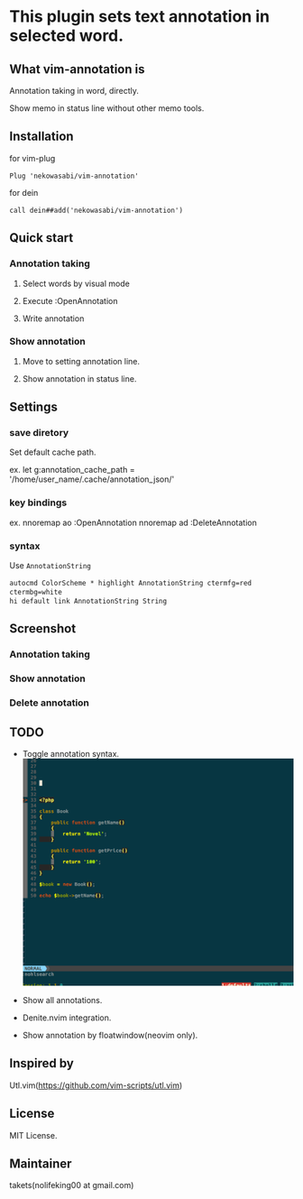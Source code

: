 # This plugin sets text annotation in selected word.

## What vim-annotation is
Annotation taking in word, directly.

Show memo in status line without other memo tools.

## Installation

for vim-plug

    Plug 'nekowasabi/vim-annotation'

for dein

    call dein##add('nekowasabi/vim-annotation')

## Quick start
### Annotation taking
1. Select words by visual mode

2. Execute :OpenAnnotation<CR>

3. Write annotation

### Show annotation
1. Move to setting annotation line.

2. Show annotation in status line.

## Settings
### save diretory
Set default cache path.

ex.
    let g:annotation_cache_path = '/home/user_name/.cache/annotation_json/'

### key bindings
ex.
    nnoremap <silent> <Leader>ao :OpenAnnotation<CR>
    nnoremap <silent> <Leader>ad :DeleteAnnotation<CR>

### syntax
Use `AnnotationString`

    autocmd ColorScheme * highlight AnnotationString ctermfg=red ctermbg=white
    hi default link AnnotationString String

## Screenshot
### Annotation taking
### Show annotation
### Delete annotation

## TODO
* Toggle annotation syntax.
![open](https://github.com/nekowasabi/gif/blob/master/vim-annotation/open_annotation.gif)

* Show all annotations.

* Denite.nvim integration.

* Show annotation by floatwindow(neovim only).

## Inspired by
Utl.vim(https://github.com/vim-scripts/utl.vim)

## License
MIT License.

## Maintainer
takets(nolifeking00 at gmail.com)
